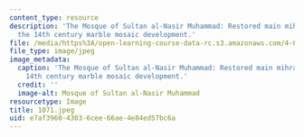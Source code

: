 ```yaml
---
content_type: resource
description: 'The Mosque of Sultan al-Nasir Muhammad: Restored main mihrab showing
  the 14th century marble mosaic development.'
file: /media/https%3A/open-learning-course-data-rc.s3.amazonaws.com/4-615-the-architecture-of-cairo-spring-2002/e7af396043036cee66ae4e84ed57bc6a_1071.jpeg
file_type: image/jpeg
image_metadata:
  caption: 'The Mosque of Sultan al-Nasir Muhammad: Restored main mihrab showing the
    14th century marble mosaic development.'
  credit: ''
  image-alt: Mosque of Sultan al-Nasir Muhammad
resourcetype: Image
title: 1071.jpeg
uid: e7af3960-4303-6cee-66ae-4e84ed57bc6a
---
```

